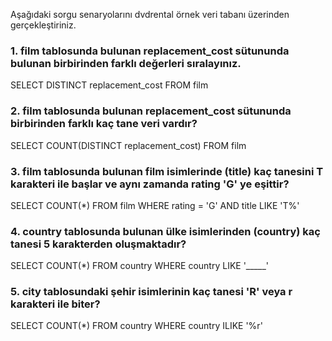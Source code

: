 Aşağıdaki sorgu senaryolarını dvdrental örnek veri tabanı üzerinden gerçekleştiriniz.

### 1. film tablosunda bulunan replacement_cost sütununda bulunan birbirinden farklı değerleri sıralayınız.

SELECT DISTINCT replacement_cost
FROM film 

### 2. film tablosunda bulunan replacement_cost sütununda birbirinden farklı kaç tane veri vardır?

SELECT COUNT(DISTINCT replacement_cost)
FROM film 

### 3. film tablosunda bulunan film isimlerinde (title) kaç tanesini T karakteri ile başlar ve aynı zamanda rating 'G' ye eşittir?

SELECT COUNT(*)
FROM film
WHERE rating = 'G' AND title LIKE 'T%'

### 4. country tablosunda bulunan ülke isimlerinden (country) kaç tanesi 5 karakterden oluşmaktadır?

SELECT COUNT(*) FROM country WHERE country LIKE '_____'

### 5. city tablosundaki şehir isimlerinin kaç tanesi 'R' veya r karakteri ile biter?

SELECT COUNT(*) FROM country WHERE country ILIKE '%r'